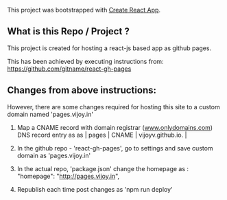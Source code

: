 This project was bootstrapped with [Create React App](https://github.com/facebook/create-react-app).

## What is this Repo / Project ?

This project is created for hosting a react-js based app as github pages.

This has been achieved by executing instructions from:
https://github.com/gitname/react-gh-pages 

## Changes from above instructions:

However, there are some changes required for hosting this site to a custom domain named 'pages.vijoy.in'

1. Map a CNAME record with domain registrar (www.onlydomains.com) DNS record entry as as 
| pages | CNAME | vijoyv.github.io. |

2. In the github repo - 'react-gh-pages', go to settings and save custom domain as 
'pages.vijoy.in'

3. In the actual repo, 'package.json' change the homepage as :
"homepage": "http://pages.vijoy.in",

4. Republish each time post changes as 'npm run deploy'  

